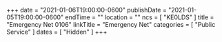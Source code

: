 +++
date = "2021-01-06T19:00:00-0600"
publishDate = "2021-01-05T19:00:00-0600"
endTime = ""
location = ""
ncs = [ "KE0LDS" ]
title = "Emergency Net 0106"
linkTitle = "Emergency Net"
categories = [ "Public Service" ]
dates = [ "Hidden" ]
+++
